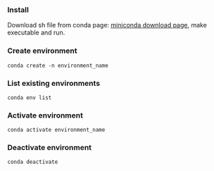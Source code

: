 ### Install
Download sh file from conda page: [miniconda download page](https://conda.io/en/latest/miniconda.html), make executable and run.

### Create environment
`conda create -n environment_name`

### List existing environments
`conda env list`

### Activate environment
`conda activate environment_name`

### Deactivate environment
`conda deactivate`
